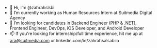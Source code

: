 - 👋 Hi, I’m @zahrahslsbl
- 👀 I’m currently working as Human Resources Intern at Suitmedia Digital Agency
- 💞️ I’m looking for candidates in Backend Engineer (PHP & .NET), Frontend Engineer, DevOps, iOS Developer, and Android Developer
- 📫 If you're looking for internship/full time experience, hit me up at ara@suitmedia.com or linkedin.com/in/zahrahsalsabila

<!---
zahrahslsbl/zahrahslsbl is a ✨ special ✨ repository because its `README.md` (this file) appears on your GitHub profile.
You can click the Preview link to take a look at your changes.
--->
